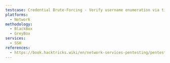```yaml
---
testcase: Credential Brute-Forcing - Verify username enumeration via timing attacks or Metasploit’s ssh_enumusers
platforms: 
  - Network
methodology: 
  - BlackBox
  - GreyBox
services:
  - SSH
references:
  - https://book.hacktricks.wiki/en/network-services-pentesting/pentesting-ssh.html
---
```

